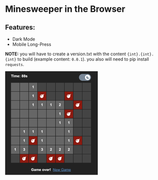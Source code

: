 # Minesweeper in the Browser

## Features:

- Dark Mode
- Mobile Long-Press

**NOTE:** you will have to create a version.txt with the content `{int}.{int}.{int}` to build (example content: `0.0.1`). you also will need to pip install `requests`.

<img src="./screenshot.png" width="300" height="auto" />
